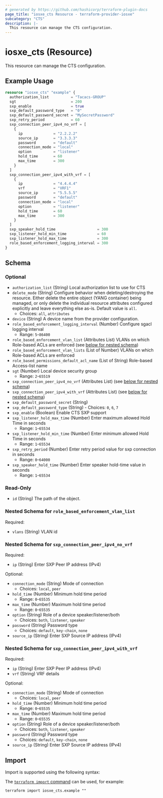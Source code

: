 ```yaml
---
# generated by https://github.com/hashicorp/terraform-plugin-docs
page_title: "iosxe_cts Resource - terraform-provider-iosxe"
subcategory: "CTS"
description: |-
  This resource can manage the CTS configuration.
---
```


# iosxe_cts (Resource)

This resource can manage the CTS configuration.

## Example Usage

```terraform
resource "iosxe_cts" "example" {
  authorization_list          = "Tacacs-GROUP"
  sgt                         = 200
  sxp_enable                  = true
  sxp_default_password_type   = "0"
  sxp_default_password_secret = "MySecretPassword"
  sxp_retry_period            = 60
  sxp_connection_peer_ipv4_no_vrf = [
    {
      ip              = "2.2.2.2"
      source_ip       = "3.3.3.3"
      password        = "default"
      connection_mode = "local"
      option          = "listener"
      hold_time       = 60
      max_time        = 300
    }
  ]
  sxp_connection_peer_ipv4_with_vrf = [
    {
      ip              = "4.4.4.4"
      vrf             = "VRF1"
      source_ip       = "5.5.5.5"
      password        = "default"
      connection_mode = "local"
      option          = "listener"
      hold_time       = 60
      max_time        = 300
    }
  ]
  sxp_speaker_hold_time                   = 300
  sxp_listener_hold_min_time              = 60
  sxp_listener_hold_max_time              = 300
  role_based_enforcement_logging_interval = 300
}
```

<!-- schema generated by tfplugindocs -->
## Schema

### Optional

- `authorization_list` (String) Local authorization list to use for CTS
- `delete_mode` (String) Configure behavior when deleting/destroying the resource. Either delete the entire object (YANG container) being managed, or only delete the individual resource attributes configured explicitly and leave everything else as-is. Default value is `all`.
  - Choices: `all`, `attributes`
- `device` (String) A device name from the provider configuration.
- `role_based_enforcement_logging_interval` (Number) Configure sgacl logging interval
  - Range: `5`-`86400`
- `role_based_enforcement_vlan_list` (Attributes List) VLANs on which Role-based ACLs are enforced (see [below for nested schema](#nestedatt--role_based_enforcement_vlan_list))
- `role_based_enforcement_vlan_lists` (List of Number) VLANs on which Role-based ACLs are enforced
- `role_based_permissions_default_acl_name` (List of String) Role-based Access-list name
- `sgt` (Number) Local device security group
  - Range: `2`-`65519`
- `sxp_connection_peer_ipv4_no_vrf` (Attributes List) (see [below for nested schema](#nestedatt--sxp_connection_peer_ipv4_no_vrf))
- `sxp_connection_peer_ipv4_with_vrf` (Attributes List) (see [below for nested schema](#nestedatt--sxp_connection_peer_ipv4_with_vrf))
- `sxp_default_password_secret` (String)
- `sxp_default_password_type` (String) - Choices: `0`, `6`, `7`
- `sxp_enable` (Boolean) Enable CTS SXP support
- `sxp_listener_hold_max_time` (Number) Enter maximum allowed Hold Time in seconds
  - Range: `1`-`65534`
- `sxp_listener_hold_min_time` (Number) Enter minimum allowed Hold Time in seconds
  - Range: `1`-`65534`
- `sxp_retry_period` (Number) Enter retry period value for sxp connection in seconds
  - Range: `0`-`64000`
- `sxp_speaker_hold_time` (Number) Enter speaker hold-time value in seconds
  - Range: `1`-`65534`

### Read-Only

- `id` (String) The path of the object.

<a id="nestedatt--role_based_enforcement_vlan_list"></a>
### Nested Schema for `role_based_enforcement_vlan_list`

Required:

- `vlans` (String) VLAN id


<a id="nestedatt--sxp_connection_peer_ipv4_no_vrf"></a>
### Nested Schema for `sxp_connection_peer_ipv4_no_vrf`

Required:

- `ip` (String) Enter SXP Peer IP address (IPv4)

Optional:

- `connection_mode` (String) Mode of connection
  - Choices: `local`, `peer`
- `hold_time` (Number) Minimum hold time period
  - Range: `0`-`65535`
- `max_time` (Number) Maximum hold time period
  - Range: `0`-`65535`
- `option` (String) Role of a device speaker/listener/both
  - Choices: `both`, `listener`, `speaker`
- `password` (String) Password type
  - Choices: `default`, `key-chain`, `none`
- `source_ip` (String) Enter SXP Source IP address (IPv4)


<a id="nestedatt--sxp_connection_peer_ipv4_with_vrf"></a>
### Nested Schema for `sxp_connection_peer_ipv4_with_vrf`

Required:

- `ip` (String) Enter SXP Peer IP address (IPv4)
- `vrf` (String) VRF details

Optional:

- `connection_mode` (String) Mode of connection
  - Choices: `local`, `peer`
- `hold_time` (Number) Minimum hold time period
  - Range: `0`-`65535`
- `max_time` (Number) Maximum hold time period
  - Range: `0`-`65535`
- `option` (String) Role of a device speaker/listener/both
  - Choices: `both`, `listener`, `speaker`
- `password` (String) Password type
  - Choices: `default`, `key-chain`, `none`
- `source_ip` (String) Enter SXP Source IP address (IPv4)

## Import

Import is supported using the following syntax:

The [`terraform import` command](https://developer.hashicorp.com/terraform/cli/commands/import) can be used, for example:

```shell
terraform import iosxe_cts.example ""
```
